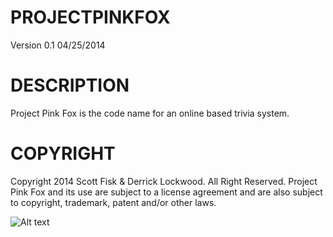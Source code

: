 PROJECTPINKFOX
==============
Version 0.1 04/25/2014

DESCRIPTION 
===================================================================
Project Pink Fox is the code name for an online based trivia system.

COPYRIGHT
===================================================================
Copyright 2014 Scott Fisk & Derrick Lockwood. All Right Reserved.
Project Pink Fox and its use are subject to a license agreement and
are also subject to copyright, trademark, patent and/or other laws.

![Alt text](http://scottfisk.org/code/pinkfox.png "Logo")

